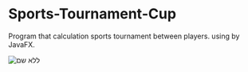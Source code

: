 # Sports-Tournament-Cup
Program that calculation sports tournament between players.
using by JavaFX.


![ללא שם](https://user-images.githubusercontent.com/72870423/147860836-3f4346c8-2b36-4392-b450-7cc8918e91eb.png)
